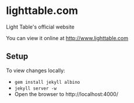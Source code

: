 lighttable.com
===================

Light Table's official website

You can view it online at  http://www.lighttable.com

## Setup

To view changes locally:

* `gem install jekyll albino`
* `jekyll server -w`
* Open the browser to http://localhost:4000/
